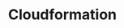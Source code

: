 ---
layout: taglayout
title: "Cloudformation"
tag: cloudformation
tags: [aws, azure, devops, powershell, cloudformation, dotnet, docker, kubernetes, github, ef]
---